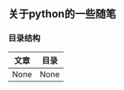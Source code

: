 ## 关于python的一些随笔

### 目录结构

| 文章             | 目录              |
|:----------------:|:-----------------:|
| None             | None              |



